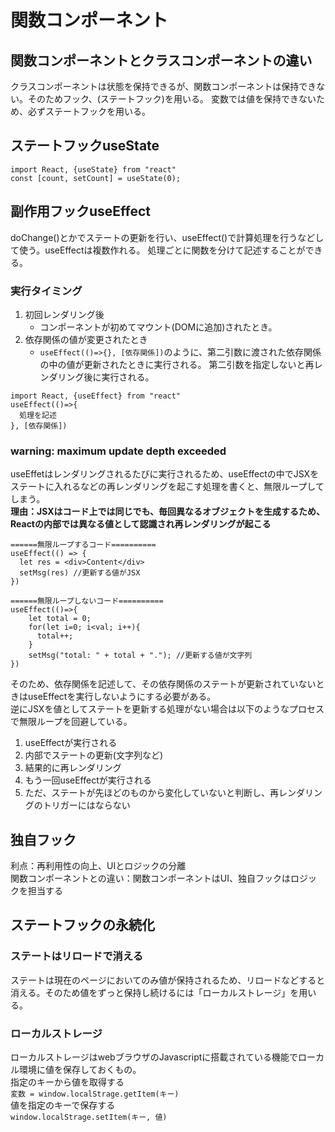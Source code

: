 # 関数コンポーネント

## 関数コンポーネントとクラスコンポーネントの違い
クラスコンポーネントは状態を保持できるが、関数コンポーネントは保持できない。そのためフック、(ステートフック)を用いる。
変数では値を保持できないため、必ずステートフックを用いる。

## ステートフックuseState
```
import React, {useState} from "react"
const [count, setCount] = useState(0);
```

## 副作用フックuseEffect
doChange()とかでステートの更新を行い、useEffect()で計算処理を行うなどして使う。useEffectは複数作れる。
処理ごとに関数を分けて記述することができる。  
### 実行タイミング
1. 初回レンダリング後  
   - コンポーネントが初めてマウント(DOMに追加)されたとき。
3. 依存関係の値が変更されたとき  
   -  ```useEffect(()=>{}, [依存関係])```のように、第二引数に渡された依存関係の中の値が更新されたときに実行される。
   第二引数を指定しないと再レンダリング後に実行される。
```
import React, {useEffect} from "react"
useEffect(()=>{
  処理を記述
}, [依存関係])
```

### warning: maximum update depth exceeded
useEffetはレンダリングされるたびに実行されるため、useEffectの中でJSXをステートに入れるなどの再レンダリングを起こす処理を書くと、無限ループしてしまう。  
**理由：JSXはコード上では同じでも、毎回異なるオブジェクトを生成するため、Reactの内部では異なる値として認識され再レンダリングが起こる**

```
======無限ループするコード==========
useEffect(() => {
  let res = <div>Content</div>
  setMsg(res) //更新する値がJSX
})

======無限ループしないコード==========
useEffect(()=>{
    let total = 0;
    for(let i=0; i<val; i++){
      total++;
    }
    setMsg("total: " + total + "."); //更新する値が文字列
})
```
そのため、依存関係を記述して、その依存関係のステートが更新されていないときはuseEffectを実行しないようにする必要がある。  
逆にJSXを値としてステートを更新する処理がない場合は以下のようなプロセスで無限ループを回避している。  
1. useEffectが実行される
2. 内部でステートの更新(文字列など)
3. 結果的に再レンダリング
4. もう一回useEffectが実行される
5. ただ、ステートが先ほどのものから変化していないと判断し、再レンダリングのトリガーにはならない

## 独自フック
利点：再利用性の向上、UIとロジックの分離  
関数コンポーネントとの違い：関数コンポーネントはUI、独自フックはロジックを担当する  


## ステートフックの永続化
### ステートはリロードで消える
ステートは現在のページにおいてのみ値が保持されるため、リロードなどすると消える。そのため値をずっと保持し続けるには「ローカルストレージ」を用いる。

### ローカルストレージ
ローカルストレージはwebブラウザのJavascriptに搭載されている機能でローカル環境に値を保存しておくもの。  
指定のキーから値を取得する  
```変数 = window.localStrage.getItem(キー)```  
値を指定のキーで保存する  
```window.localStrage.setItem(キー, 値)```  

